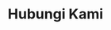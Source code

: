 ---
title: "Hubungi Kami"
layout: "contact"
draft: false

contact_image: "images/vectors/contact.png"
---